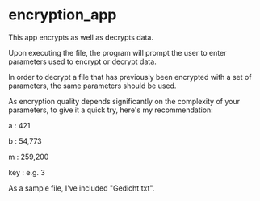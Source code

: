 # encryption_app

This app encrypts as well as decrypts data.

Upon executing the file, the program will prompt the user to enter parameters used to encrypt or decrypt data.

In order to decrypt a file that has previously been encrypted with a set of parameters, the same parameters should be used.

As encryption quality depends significantly on the complexity of your parameters, to give it a quick try,
here's my recommendation:

a : 421

b : 54,773

m : 259,200

key : e.g. 3

As a sample file, I've included "Gedicht.txt".
